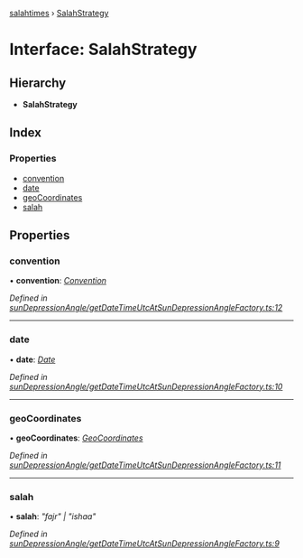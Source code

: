 [salahtimes](../README.md) › [SalahStrategy](salahstrategy.md)

# Interface: SalahStrategy

## Hierarchy

* **SalahStrategy**

## Index

### Properties

* [convention](salahstrategy.md#convention)
* [date](salahstrategy.md#date)
* [geoCoordinates](salahstrategy.md#geocoordinates)
* [salah](salahstrategy.md#salah)

## Properties

###  convention

• **convention**: *[Convention](convention.md)*

*Defined in [sunDepressionAngle/getDateTimeUtcAtSunDepressionAngleFactory.ts:12](https://github.com/doniseferi/salahtimes/blob/1ae9cae/src/sunDepressionAngle/getDateTimeUtcAtSunDepressionAngleFactory.ts#L12)*

___

###  date

• **date**: *[Date](__global.date.md)*

*Defined in [sunDepressionAngle/getDateTimeUtcAtSunDepressionAngleFactory.ts:10](https://github.com/doniseferi/salahtimes/blob/1ae9cae/src/sunDepressionAngle/getDateTimeUtcAtSunDepressionAngleFactory.ts#L10)*

___

###  geoCoordinates

• **geoCoordinates**: *[GeoCoordinates](geocoordinates.md)*

*Defined in [sunDepressionAngle/getDateTimeUtcAtSunDepressionAngleFactory.ts:11](https://github.com/doniseferi/salahtimes/blob/1ae9cae/src/sunDepressionAngle/getDateTimeUtcAtSunDepressionAngleFactory.ts#L11)*

___

###  salah

• **salah**: *"fajr" | "ishaa"*

*Defined in [sunDepressionAngle/getDateTimeUtcAtSunDepressionAngleFactory.ts:9](https://github.com/doniseferi/salahtimes/blob/1ae9cae/src/sunDepressionAngle/getDateTimeUtcAtSunDepressionAngleFactory.ts#L9)*
